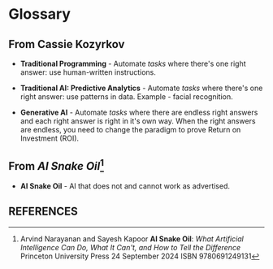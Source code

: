 # Glossary

## From Cassie Kozyrkov

- **Traditional Programming** - Automate _tasks_ where there's one right answer: use human-written instructions.

- **Traditional AI: Predictive Analytics** - Automate _tasks_ where there's one right answer: use patterns in data. Example - facial recognition.

- **Generative AI** - Automate _tasks_ where there are endless right answers and each right answer is right in it's own way. When the right answers are endless, you need to change the paradigm to prove Return on Investment (ROI).

## From _AI Snake Oil_[^AISnakeOilBook]

- **AI Snake Oil** - AI that does not and cannot work as advertised.

## REFERENCES

[^AISnakeOilBook]:
    Arvind Narayanan and Sayesh Kapoor **AI Snake Oil**: _What Artificial Intelligence Can Do, What It Can't, and How to Tell the Difference_ Princeton University Press 24 September 2024 ISBN 9780691249131
	
[^DataCharlatan]:
    Cassie Kozyrkov **How to spot a data charlatan**: _Tips for identifying fakers and neutralizing their snake oil_ **Medium** 9 October 2020 https://medium.com/data-science/how-to-spot-a-data-charlatan-85785c991433
	
	Article best reached via LinkedIn post (access full article without subscribing) https://www.linkedin.com/posts/kozyrkov_how-to-spot-a-data-charlatan-activity-6980955191973928960-l43f
	
	